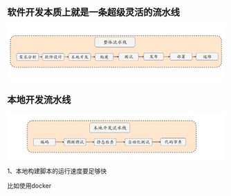 ## **软件开发本质上就是⼀条超级灵活的流⽔线**

![img](assets/3afb132da674578627c30272dd8504b7.png)

## 本地开发流水线

![img](assets/44e048f968b603e49136b10f5dbdf728.png)

1、本地构建脚本的运⾏速度要⾜够快

比如使用docker

